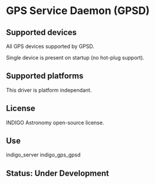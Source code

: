 # GPS Service Daemon (GPSD)

## Supported devices

All GPS devices supported by GPSD.

Single device is present on startup (no hot-plug support).

## Supported platforms

This driver is platform independant.

## License

INDIGO Astronomy open-source license.

## Use

indigo_server indigo_gps_gpsd

## Status: Under Development

